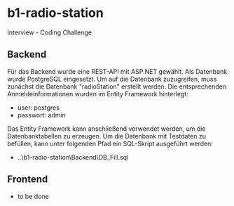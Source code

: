 # b1-radio-station
Interview - Coding Challenge

## Backend

Für das Backend wurde eine REST-API mit ASP.NET gewählt. Als Datenbank wurde PostgreSQL eingesetzt. Um auf die Datenbank zuzugreifen, muss zunächst die Datenbank "radioStation" erstellt werden. Die entsprechenden Anmeldeinformationen wurden im Entity Framework hinterlegt:

- user: postgres
- passwort: admin

Das Entity Framework kann anschließend verwendet werden, um die Datenbanktabellen zu erzeugen. Um die Datenbank mit Testdaten zu befüllen, kann unter folgenden Pfad ein SQL-Skript ausgeführt werden:

- ..\b1-radio-station\Backend\DB_Fill.sql

## Frontend

- to be done 
